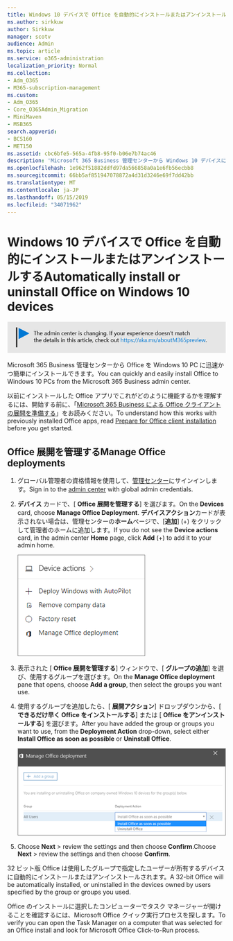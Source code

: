 ```yaml
---
title: Windows 10 デバイスで Office を自動的にインストールまたはアンインストールする
ms.author: sirkkuw
author: Sirkkuw
manager: scotv
audience: Admin
ms.topic: article
ms.service: o365-administration
localization_priority: Normal
ms.collection:
- Adm_O365
- M365-subscription-management
ms.custom:
- Adm_O365
- Core_O365Admin_Migration
- MiniMaven
- MSB365
search.appverid:
- BCS160
- MET150
ms.assetid: cbc6bfe5-565a-4fb8-95f0-b06e7b74ac46
description: 'Microsoft 365 Business 管理センターから Windows 10 デバイスに Office をインストールまたはアンインストールします。 '
ms.openlocfilehash: 1e962f51882ddfd97da566858a0a1e6fb56ecbb8
ms.sourcegitcommit: 66bb5af851947078872a4d31d3246e69f7dd42bb
ms.translationtype: MT
ms.contentlocale: ja-JP
ms.lasthandoff: 05/15/2019
ms.locfileid: "34071962"
---
```

# <a name="automatically-install-or-uninstall-office-on-windows-10-devices"></a><span data-ttu-id="790d3-103">Windows 10 デバイスで Office を自動的にインストールまたはアンインストールする</span><span class="sxs-lookup"><span data-stu-id="790d3-103">Automatically install or uninstall Office on Windows 10 devices</span></span>

![をhttps://aka.ms/aboutM365preview指すバナー。](media/m365admincenterchanging.png)

<span data-ttu-id="790d3-105">Microsoft 365 Business 管理センターから Office を Windows 10 PC に迅速かつ簡単にインストールできます。</span><span class="sxs-lookup"><span data-stu-id="790d3-105">You can quickly and easily install Office to Windows 10 PCs from the Microsoft 365 Business admin center.</span></span>
  
<span data-ttu-id="790d3-106">以前にインストールした Office アプリでこれがどのように機能するかを理解するには、開始する前に、「[Microsoft 365 Business による Office クライアントの展開を準備する](prepare-for-office-client-deployment.md)」をお読みください。</span><span class="sxs-lookup"><span data-stu-id="790d3-106">To understand how this works with previously installed Office apps, read [Prepare for Office client installation](prepare-for-office-client-deployment.md) before you get started.</span></span> 
  
## <a name="manage-office-deployments"></a><span data-ttu-id="790d3-107">Office 展開を管理する</span><span class="sxs-lookup"><span data-stu-id="790d3-107">Manage Office deployments</span></span>

1. <span data-ttu-id="790d3-108">グローバル管理者の資格情報を使用して、[管理センター](https://aka.ms/bcsportal)にサインインします。</span><span class="sxs-lookup"><span data-stu-id="790d3-108">Sign in to the [admin center](https://aka.ms/bcsportal) with global admin credentials.</span></span> 
    
2. <span data-ttu-id="790d3-109">**デバイス** カードで、[ **Office 展開を管理する**] を選びます。</span><span class="sxs-lookup"><span data-stu-id="790d3-109">On the **Devices** card, choose **Manage Office Deployment**.</span></span>
      <span data-ttu-id="790d3-110">**デバイスアクション**カードが表示されない場合は、管理センターの**ホーム**ページで、[**追加**] (+) をクリックして管理者のホームに追加します。</span><span class="sxs-lookup"><span data-stu-id="790d3-110">If you do not see the **Device actions** card, in the admin center **Home** page, click **Add** (+) to add it to your admin home.</span></span>
    
    ![Screenshot of the Devices card in the admin center](media/9982e784-dbf9-4a76-a159-bb3e2e5aa23f.png)
  
3. <span data-ttu-id="790d3-112">表示された [ **Office 展開を管理する**] ウィンドウで、[ **グループの追加**] を選び、使用するグループを選びます。</span><span class="sxs-lookup"><span data-stu-id="790d3-112">On the **Manage Office deployment** pane that opens, choose **Add a group**, then select the groups you want use.</span></span>
    
4. <span data-ttu-id="790d3-113">使用するグループを追加したら、[ **展開アクション**] ドロップダウンから、[ **できるだけ早く Office をインストールする**] または [ **Office をアンインストールする**] を選びます。</span><span class="sxs-lookup"><span data-stu-id="790d3-113">After you have added the group or groups you want to use, from the **Deployment Action** drop-down, select either **Install Office as soon as possible** or **Uninstall Office**.</span></span>
    
    ![In the Manage Office deployment pane, choose either Install Office as soon as possible, or Uninstall Office.](media/00f24a61-1848-40c0-b037-78d726c7d757.png)
  
5. <span data-ttu-id="790d3-115">Choose **Next** \> review the settings and then choose **Confirm**.</span><span class="sxs-lookup"><span data-stu-id="790d3-115">Choose **Next** \> review the settings and then choose **Confirm**.</span></span>
    
<span data-ttu-id="790d3-116">32 ビット版 Office は使用したグループで指定したユーザーが所有するデバイスに自動的にインストールまたはアンインストールされます。</span><span class="sxs-lookup"><span data-stu-id="790d3-116">A 32-bit Office will be automatically installed, or uninstalled in the devices owned by users specified by the group or groups you used.</span></span>
  
<span data-ttu-id="790d3-117">Office のインストールに選択したコンピューターでタスク マネージャーが開けることを確認するには、Microsoft Office クイック実行プロセスを探します。</span><span class="sxs-lookup"><span data-stu-id="790d3-117">To verify you can open the Task Manager on a computer that was selected for an Office install and look for Microsoft Office Click-to-Run process.</span></span>
  


